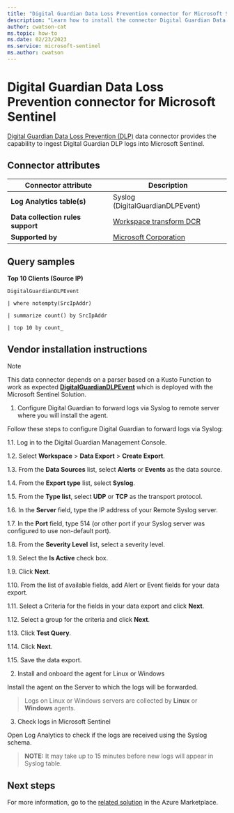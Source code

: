 ```yaml
---
title: "Digital Guardian Data Loss Prevention connector for Microsoft Sentinel"
description: "Learn how to install the connector Digital Guardian Data Loss Prevention to connect your data source to Microsoft Sentinel."
author: cwatson-cat
ms.topic: how-to
ms.date: 02/23/2023
ms.service: microsoft-sentinel
ms.author: cwatson
---
```


# Digital Guardian Data Loss Prevention connector for Microsoft Sentinel

[Digital Guardian Data Loss Prevention (DLP)](https://digitalguardian.com/platform-overview) data connector provides the capability to ingest Digital Guardian DLP logs into Microsoft Sentinel.

## Connector attributes

| Connector attribute | Description |
| --- | --- |
| **Log Analytics table(s)** | Syslog (DigitalGuardianDLPEvent)<br/> |
| **Data collection rules support** | [Workspace transform DCR](/azure/azure-monitor/logs/tutorial-workspace-transformations-portal) |
| **Supported by** | [Microsoft Corporation](https://support.microsoft.com) |

## Query samples

**Top 10 Clients (Source IP)**
   ```kusto
DigitalGuardianDLPEvent
 
   | where notempty(SrcIpAddr)
 
   | summarize count() by SrcIpAddr
 
   | top 10 by count_
   ```



## Vendor installation instructions


> [!NOTE]
   >  This data connector depends on a parser based on a Kusto Function to work as expected [**DigitalGuardianDLPEvent**](https://aka.ms/sentinel-DigitalGuardianDLP-parser) which is deployed with the Microsoft Sentinel Solution.

1. Configure Digital Guardian to forward logs via Syslog to remote server where you will install the agent.

Follow these steps to configure Digital Guardian to forward logs via Syslog:

1.1. Log in to the Digital Guardian Management Console.

1.2. Select **Workspace** > **Data Export** > **Create Export**.

1.3. From the **Data Sources** list, select **Alerts** or **Events** as the data source.

1.4. From the **Export type** list, select **Syslog**.

1.5. From the **Type list**, select **UDP** or **TCP** as the transport protocol.

1.6. In the **Server** field, type the IP address of your Remote Syslog server.

1.7. In the **Port** field, type 514 (or other port if your Syslog server was configured to use non-default port).

1.8. From the **Severity Level** list, select a severity level.

1.9. Select the **Is Active** check box.

1.9. Click **Next**.

1.10. From the list of available fields, add Alert or Event fields for your data export.

1.11. Select a Criteria for the fields in your data export and click **Next**.

1.12. Select a group for the criteria and click **Next**.

1.13. Click **Test Query**.

1.14. Click **Next**.

1.15. Save the data export.

2. Install and onboard the agent for Linux or Windows

Install the agent on the Server to which the logs will be forwarded.

> Logs on Linux or Windows servers are collected by **Linux** or **Windows** agents.




3. Check logs in Microsoft Sentinel

Open Log Analytics to check if the logs are received using the Syslog schema.

>**NOTE:** It may take up to 15 minutes before new logs will appear in Syslog table.



## Next steps

For more information, go to the [related solution](https://azuremarketplace.microsoft.com/en-us/marketplace/apps/azuresentinel.azure-sentinel-solution-digitalguardiandlp?tab=Overview) in the Azure Marketplace.
